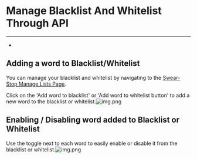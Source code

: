 # Manage Blacklist And Whitelist Through API

---

- 

## Adding a word to Blacklist/Whitelist

You can manage your blacklist and whitelist by navigating to the [Swear-Stop Manage Lists Page](https://swear-stop.com/manage_list).

Click on the 'Add word to blacklist' or 'Add word to whitelist button' to add a new word to the blacklist or whitelist.![img.png](/images/docs_img_2.png)

## Enabling / Disabling word added to Blacklist or Whitelist

Use the toggle next to each word to easily enable or disable it from the blacklist or whitelist.![img.png](/images/docs_img_3.png)
